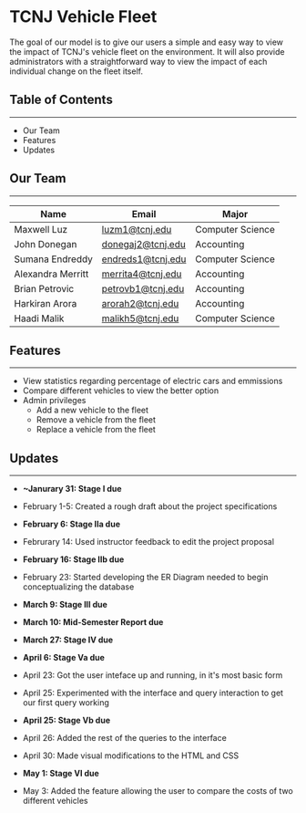 # TCNJ Vehicle Fleet 
The goal of our model is to give our users a simple and easy way to view the impact of TCNJ's vehicle fleet on the environment. It will also provide administrators with a straightforward way to view the impact of each individual change on the fleet itself.

## Table of Contents
** **
- Our Team
- Features
- Updates

## Our Team
-- --
|Name|Email|Major|
|------|-----|-------|      
|Maxwell Luz | luzm1@tcnj.edu|Computer Science
|John Donegan |  donegaj2@tcnj.edu|Accounting
|Sumana Endreddy | endreds1@tcnj.edu|Computer Science
|Alexandra Merritt | merrita4@tcnj.edu| Accounting
|Brian Petrovic | petrovb1@tcnj.edu| Accounting
|Harkiran Arora | arorah2@tcnj.edu| Accounting
|Haadi Malik | malikh5@tcnj.edu| Computer Science

## Features
-- --
- View statistics regarding percentage of electric cars and emmissions
- Compare different vehicles to view the better option
- Admin privileges
    - Add a new vehicle to the fleet
    - Remove a vehicle from the fleet
    - Replace a vehicle from the fleet

## Updates
-- --
- **~Janurary 31: Stage I due**

- February 1-5: Created a rough draft about the project specifications
- **February 6: Stage IIa due**

- Februrary 14: Used instructor feedback to edit the project proposal
- **February 16: Stage IIb due**

- February 23: Started developing the ER Diagram needed to begin conceptualizing the database
- **March 9: Stage III due**

- **March 10: Mid-Semester Report due**
- **March 27: Stage IV due**
- **April 6: Stage Va due**

- April 23: Got the user inteface up and running, in it's most basic form
- April 25: Experimented with the interface and query interaction to get our first query working
- **April 25: Stage Vb due**

- April 26: Added the rest of the queries to the interface
- April 30: Made visual modifications to the HTML and CSS
- **May 1: Stage VI due**

- May 3: Added the feature allowing the user to compare the costs of two different vehicles

